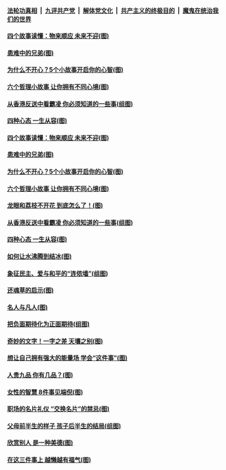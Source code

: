 ####  [法轮功真相](../../../../basic/blob/master/README.md?t=09301213) &nbsp;|&nbsp; [九评共产党](../../../../9ping.md/blob/master/README.md?t=09301213) &nbsp;|&nbsp; [解体党文化](../../../../jtdwh.md/blob/master/README.md?t=09301213)  &nbsp;|&nbsp; [共产主义的终极目的](../../../../gczydzjmd.md/blob/master/README.md?t=09301213) &nbsp;|&nbsp; [魔鬼在统治我们的世界](../../../../mgztzwmdsj.md/blob/master/README.md?t=09301213) 

#### [四个故事读懂：物来顺应 未来不迎(图)](../pages/p8/908590.md?t=09301213) 

#### [患难中的兄弟(图)](../pages/p8/908413.md?t=09301213) 

#### [为什么不开心？5个小故事开启你的心智(图)](../pages/p8/908877.md?t=09301213) 

#### [六个哲理小故事 让你拥有不同心境(图)](../pages/p8/908622.md?t=09301213) 

#### [从香港反送中看霸凌 你必须知道的一些事(组图)](../pages/p8/908799.md?t=09301213) 

#### [四种心态 一生从容(图)](../pages/p8/908587.md?t=09301213) 

#### [四个故事读懂：物来顺应 未来不迎(图)](../pages/p8/908590.md?t=09301213) 

#### [患难中的兄弟(图)](../pages/p8/908413.md?t=09301213) 

#### [为什么不开心？5个小故事开启你的心智(图)](../pages/p8/908877.md?t=09301213) 

#### [六个哲理小故事 让你拥有不同心境(图)](../pages/p8/908622.md?t=09301213) 

#### [龙眼和荔枝不开花 到底怎么了！(图)](../pages/p8/908888.md?t=09301213) 

#### [从香港反送中看霸凌 你必须知道的一些事(组图)](../pages/p8/908799.md?t=09301213) 

#### [四种心态 一生从容(图)](../pages/p8/908587.md?t=09301213) 

#### [如何让水沸腾到结冰(图)](../pages/p8/908405.md?t=09301213) 

#### [象征民主、爱与和平的“连侬墙”(组图)](../pages/p8/908723.md?t=09301213) 

#### [还魂草的启示(图)](../pages/p8/908402.md?t=09301213) 

#### [名人与凡人(图)](../pages/p8/908393.md?t=09301213) 

#### [把负面期待化为正面期待(组图)](../pages/p8/908661.md?t=09301213) 

#### [奇妙的文字！一字之差 天壤之别(图)](../pages/p8/908586.md?t=09301213) 

#### [想让自己拥有强大的能量场 学会“这件事”(图)](../pages/p8/908660.md?t=09301213) 

#### [人贵九品 你有几品？(图)](../pages/p8/907875.md?t=09301213) 

#### [女性的智慧 8件事见端倪(图)](../pages/p8/908381.md?t=09301213) 

#### [职场的名片礼仪 “交换名片”的禁忌(图)](../pages/p8/908489.md?t=09301213) 

#### [父母前半生的样子 孩子后半生的结局(组图)](../pages/p8/907889.md?t=09301213) 

#### [欣赏别人 是一种美德(图)](../pages/p8/907898.md?t=09301213) 

#### [在这三件事上 越懒越有福气(图)](../pages/p8/908230.md?t=09301213) 

